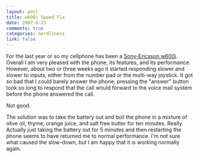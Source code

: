 ```yaml
--- 
layout: post
title: w600i Speed Fix
date: 2007-6-15
comments: true
categories: nerdliness
link: false
---
```

For the last year or so my cellphone has been a <a href="http://www.sonyericsson.com/spg.jsp?cc=global&lc=en&ver=4001&template=pp1_1_1&zone=pp&lm=pp1&pid=10296" title="Sony-Ericsson w600i">Sony-Ericsson w600i</a>.  Overall I am very pleased with the phone, its features, and its performance.  However, about two or three weeks ago it started responding slower and slower to inputs, either from the number pad or the multi-way joystick.  It got so bad that I could barely answer the phone; pressing the "answer" button took so long to respond that the call would forward to the voice mail system before the phone answered the call.

Not good.

The solution was to take the battery out and boil the phone in a mixture of olive oil, thyme, orange juice, and salt free butter for ten minutes.  Really.  Actually just taking the battery out for 5 minutes and then restarting the phone seems to have returned me to normal performance.  I'm not sure what caused the slow-down, but I am happy that it is working normally again.
